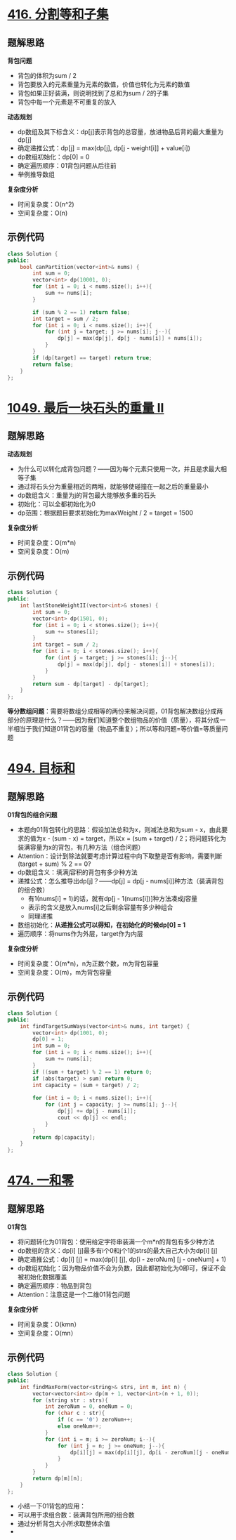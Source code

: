 # [416. 分割等和子集 ](https://leetcode.cn/problems/partition-equal-subset-sum/)

## 题解思路

**背包问题**

- 背包的体积为sum / 2
- 背包要放入的元素重量为元素的数值，价值也转化为元素的数值
- 背包如果正好装满，则说明找到了总和为sum / 2的子集
- 背包中每一个元素是不可重复的放入

**动态规划**

- dp数组及其下标含义：dp[j]表示背包的总容量，放进物品后背的最大重量为dp[j]
- 确定递推公式：dp[j] = max(dp[j], dp[j - weight[i]] + value[i])
- dp数组初始化：dp[0] = 0
- 确定遍历顺序：01背包问题从后往前
- 举例推导数组

**复杂度分析**

- 时间复杂度：O(n^2)
- 空间复杂度：O(n)

## 示例代码

```C++
class Solution {
public:
    bool canPartition(vector<int>& nums) {
        int sum = 0;
        vector<int> dp(10001, 0);
        for (int i = 0; i < nums.size(); i++){
            sum += nums[i];
        }

        if (sum % 2 == 1) return false;
        int target = sum / 2;
        for (int i = 0; i < nums.size(); i++){
            for (int j = target; j >= nums[i]; j--){
                dp[j] = max(dp[j], dp[j - nums[i]] + nums[i]);
            }
        }
        if (dp[target] == target) return true;
        return false;
    }
};
```

# [1049. 最后一块石头的重量 II](https://leetcode.cn/problems/last-stone-weight-ii/description/)

## 题解思路

**动态规划**

- 为什么可以转化成背包问题？——因为每个元素只使用一次，并且是求最大相等子集
- 通过将石头分为重量相近的两堆，就能够使碰撞在一起之后的重量最小
- dp数组含义：重量为j的背包最大能够放多重的石头
- 初始化：可以全都初始化为0
- dp范围：根据题目要求初始化为maxWeight / 2 = target = 1500

**复杂度分析**

- 时间复杂度：O(m*n)
- 空间复杂度：O(m)

## 示例代码

```C++
class Solution {
public:
    int lastStoneWeightII(vector<int>& stones) {
        int sum = 0;
        vector<int> dp(1501, 0);
        for (int i = 0; i < stones.size(); i++){
            sum += stones[i];
        }
        int target = sum / 2;
        for (int i = 0; i < stones.size(); i++){
            for (int j = target; j >= stones[i]; j--){
                dp[j] = max(dp[j], dp[j - stones[i]] + stones[i]);
            }
        }
        return sum - dp[target] - dp[target];
    }
};
```

**等分数组问题**：需要将数组分成相等的两份来解决问题，01背包解决数组分成两部分的原理是什么？——因为我们知道整个数组物品的价值（质量），将其分成一半相当于我们知道01背包的容量（物品不重复）；所以等和问题=等价值=等质量问题

# [494. 目标和 ](https://leetcode.cn/problems/target-sum/)

## 题解思路

**01背包的组合问题**

- 本题向01背包转化的思路：假设加法总和为x，则减法总和为sum - x，由此要求的值为x - (sum - x) = target，所以x = (sum + target) / 2；将问题转化为装满容量为x的背包，有几种方法（组合问题）
- Attention：设计到除法就要考虑计算过程中向下取整是否有影响，需要判断(target + sum) % 2 == 0?
- dp数组含义：填满j容积的背包有多少种方法
- 递推公式：怎么推导出dp[j]？——dp[j] = dp[j - nums[i]]种方法（装满背包的组合数）
  - 有1(nums[i] = 1)的话，就有dp[j - 1(nums[i])]种方法凑成j容量
  - 表示的含义是放入nums[i]之后剩余容量有多少种组合
  - 同理递推
- 数组初始化：**从递推公式可以得知，在初始化的时候dp[0] = 1**
- 遍历顺序：将nums作为外层，target作为内层

**复杂度分析**

- 时间复杂度：O(m*n)，n为正数个数，m为背包容量
- 空间复杂度：O(m)，m为背包容量

## 示例代码

```C++
class Solution {
public:
    int findTargetSumWays(vector<int>& nums, int target) {
        vector<int> dp(1001, 0);
        dp[0] = 1;
        int sum = 0;
        for (int i = 0; i < nums.size(); i++){
            sum += nums[i];
        }
        if ((sum + target) % 2 == 1) return 0;
        if (abs(target) > sum) return 0;
        int capacity = (sum + target) / 2;
        
        for (int i = 0; i < nums.size(); i++){
            for (int j = capacity; j >= nums[i]; j--){
                dp[j] += dp[j - nums[i]];
                cout << dp[j] << endl;
            }
        }
        return dp[capacity];
    }
};
```

# [474. 一和零 ](https://leetcode.cn/problems/ones-and-zeroes/)

## 题解思路

**01背包**

- 将问题转化为01背包：使用给定字符串装满一个m*n的背包有多少种方法
- dp数组的含义：dp[i] [j]最多有i个0和j个1的strs的最大自己大小为dp[i] [j]
- 确定递推公式：dp[i] [j] = max(dp[i] [j], dp[i - zeroNum] [j - oneNum] + 1)
- dp数组初始化：因为物品价值不会为负数，因此都初始化为0即可，保证不会被初始化数据覆盖
- 确定遍历顺序：物品到背包
- Attention：注意这是一个二维01背包问题

**复杂度分析**

- 时间复杂度：O(kmn）
- 空间复杂度：O(mn）

## 示例代码

```C++
class Solution {
public:
    int findMaxForm(vector<string>& strs, int m, int n) {
        vector<vector<int>> dp(m + 1, vector<int>(n + 1, 0));
        for (string str : strs){
            int zeroNum = 0, oneNum = 0;
            for (char c : str){
                if (c == '0') zeroNum++;
                else oneNum++;
            }
            for (int i = m; i >= zeroNum; i--){
                for (int j = n; j >= oneNum; j--){
                    dp[i][j] = max(dp[i][j], dp[i - zeroNum][j - oneNum] + 1 );
                }
            }
        }
        return dp[m][n];
    }
};
```

- 小结一下01背包的应用：
- 可以用于求组合数：装满背包所用的组合数
- 通过分析背包大小所求取整体余值
- 
